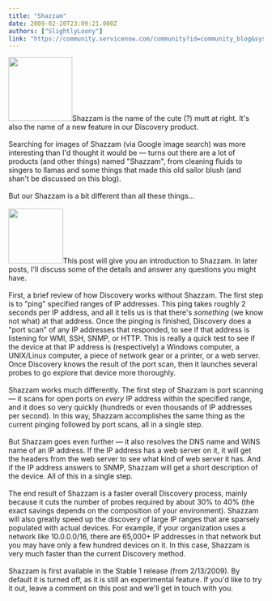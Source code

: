 ```yaml
---
title: "Shazzam"
date: 2009-02-20T23:09:21.000Z
authors: ["SlightlyLoony"]
link: "https://community.servicenow.com/community?id=community_blog&sys_id=774de229dbd0dbc01dcaf3231f961939"
---
```

<p><img  alt="" class="jive-image" src="27ba60c2dbd857041dcaf3231f9619d6.iix" style="width: auto; height: 126px;" />Shazzam is the name of the cute (?) mutt at right. It's also the name of a new feature in our Discovery product.<br /><br />Searching for images of Shazzam (via Google image search) was more interesting than I'd thought it would be — turns out there are a lot of products (and other things) named "Shazzam", from cleaning fluids to singers to llamas and some things that made this old sailor blush (and shan't be discussed on this blog).<br /><br />But our Shazzam is a bit different than all these things...<!--break--><br /><br /><img  alt="" class="jive-image" src="b03c48cedb109fc03eb27a9e0f961950.iix" style="width: auto; height: 108px;" />This post will give you an introduction to Shazzam. In later posts, I'll discuss some of the details and answer any questions you might have.<br /><br />First, a brief review of how Discovery works without Shazzam. The first step is to "ping" specified ranges of IP addresses. This ping takes roughly 2 seconds per IP address, and all it tells us is that there's <i>something</i> (we know not what) at that address. Once the pinging is finished, Discovery does a "port scan" of any IP addresses that responded, to see if that address is listening for WMI, SSH, SNMP, or HTTP. This is really a quick test to see if the device at that IP address is (respectively) a Windows computer, a UNIX/Linux computer, a piece of network gear or a printer, or a web server. Once Discovery knows the result of the port scan, then it launches several probes to go explore that device more thoroughly.<br /><br />Shazzam works much differently. The first step of Shazzam is port scanning — it scans for open ports on <i>every</i> IP address within the specified range, and it does so very quickly (hundreds or even thousands of IP addresses per second). In this way, Shazzam accomplishes the same thing as the current pinging followed by port scans, all in a single step. <br /><br />But Shazzam goes even further — it also resolves the DNS name and WINS name of an IP address. If the IP address has a web server on it, it will get the headers from the web server to see what kind of web server it has. And if the IP address answers to SNMP, Shazzam will get a short description of the device. All of this in a single step.<br /><br />The end result of Shazzam is a faster overall Discovery process, mainly because it cuts the number of probes required by about 30% to 40% (the exact savings depends on the composition of your environment). Shazzam will also greatly speed up the discovery of large IP ranges that are sparsely populated with actual devices. For example, if your organization uses a network like 10.0.0.0/16, there are 65,000+ IP addresses in that network but you may have only a few hundred devices on it. In this case, Shazzam is very much faster than the current Discovery method.<br /><br />Shazzam is first available in the Stable 1 release (from 2/13/2009). By default it is turned off, as it is still an experimental feature. If you'd like to try it out, leave a comment on this post and we'll get in touch with you.</p>